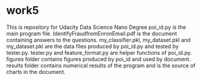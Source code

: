 # work5
This is repository for Udacity Data Science Nano Degree
poi_id.py is the main program file.
IdentifyFraudfromEnronEmail.pdf is the document containing answers to the questions.
my_classifier.pkl, my_dataset.pkl and my_dataset.pkl are the data files produced by poi_id.py and tested by tester.py.
tester.py and feature_format.py are helper functions of poi_id.py.
figures folder contains figures produced by poi_id and used by document.
results folder contains numerical results of the program and is the source of charts in the document.

